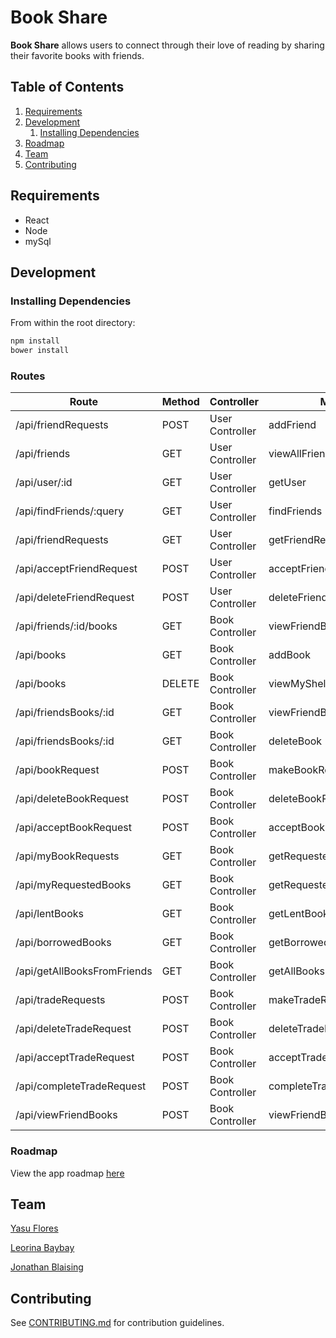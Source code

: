 # Book Share

**Book Share** allows users to connect through their love of reading by sharing their favorite books with friends.

## Table of Contents

1. [Requirements](#requirements)
1. [Development](#development)
    1. [Installing Dependencies](#installing-dependencies)
1. [Roadmap](#roadmap)
1. [Team](#team)
1. [Contributing](#contributing)

## Requirements

- React
- Node
- mySql

## Development

### Installing Dependencies

From within the root directory:

```sh
npm install
bower install
```

### Routes

| Route                       | Method | Controller      | Method                     |
|-----------------------------|--------|-----------------|----------------------------|
| /api/friendRequests         | POST   | User Controller | addFriend                  |
| /api/friends                | GET    | User Controller | viewAllFriends             |
| /api/user/:id               | GET    | User Controller | getUser                    |
| /api/findFriends/:query     | GET    | User Controller | findFriends                |
| /api/friendRequests         | GET    | User Controller | getFriendRequests          |
| /api/acceptFriendRequest    | POST   | User Controller | acceptFriendRequest        |
| /api/deleteFriendRequest    | POST   | User Controller | deleteFriendRequest        |
| /api/friends/:id/books      | GET    | Book Controller | viewFriendBooks            |
| /api/books                  | GET    | Book Controller | addBook                    |
| /api/books                  | DELETE | Book Controller | viewMyShelf                |
| /api/friendsBooks/:id       | GET    | Book Controller | viewFriendBook             |
| /api/friendsBooks/:id       | GET    | Book Controller | deleteBook                 |
| /api/bookRequest            | POST   | Book Controller | makeBookRequest            |
| /api/deleteBookRequest      | POST   | Book Controller | deleteBookRequest          |
| /api/acceptBookRequest      | POST   | Book Controller | acceptBookRequest          |
| /api/myBookRequests         | GET    | Book Controller | getRequestedBooksToFriends |
| /api/myRequestedBooks       | GET    | Book Controller | getRequestedBooksToMe      |
| /api/lentBooks              | GET    | Book Controller | getLentBooks               |
| /api/borrowedBooks          | GET    | Book Controller | getBorrowedBooks           |
| /api/getAllBooksFromFriends | GET    | Book Controller | getAllBooksFromFriends     |
| /api/tradeRequests          | POST   | Book Controller | makeTradeRequest           |
| /api/deleteTradeRequest     | POST   | Book Controller | deleteTradeRequest         |
| /api/acceptTradeRequest     | POST   | Book Controller | acceptTradeRequest         |
| /api/completeTradeRequest   | POST   | Book Controller | completeTradeRequest       |
| /api/viewFriendBooks        | POST   | Book Controller | viewFriendBooks            |


### Roadmap

View the app roadmap [here](https://github.com/CavernousRhinos/bookShare/issues)

## Team

  [Yasu Flores](https://github.com/carlosyasu91)

  [Leorina Baybay](https://github.com/Aniroel)

  [Jonathan Blaising](https://github.com/jblza)


## Contributing

See [CONTRIBUTING.md](CONTRIBUTING.md) for contribution guidelines.
